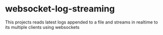 # websocket-log-streaming
This projects reads latest logs appended to a file and streams in realtime to its multiple clients using websockets

